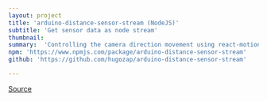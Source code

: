 ```yaml
---
layout: project
title: 'arduino-distance-sensor-stream (NodeJS)'
subtitle: 'Get sensor data as node stream'
thumbnail:
summary:  'Controlling the camera direction movement using react-motion. The scene was created using a-frame and react'
npm: 'https://www.npmjs.com/package/arduino-distance-sensor-stream'
github: 'https://github.com/hugozap/arduino-distance-sensor-stream'

---
```


[Source](https://github.com/hugozap/arduino-distance-sensor-stream)

